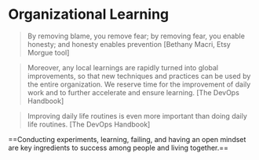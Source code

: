 # Organizational Learning

> By removing blame, you remove fear; by removing fear, you enable honesty; and honesty enables prevention [Bethany Macri, Etsy Morgue tool]

>  Moreover, any local learnings are rapidly turned into global  improvements, so that new techniques and practices can be used by the  entire organization. We reserve time for the improvement of daily work  and to further accelerate and ensure learning. [The DevOps Handbook]

> Improving daily life routines is even more important than doing daily life routines. [The DevOps Handbook]



==Conducting experiments, learning, failing, and having an open mindset  are key ingredients to success among people and living together.==